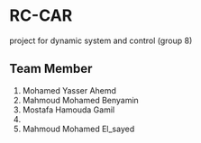 # RC-CAR
project for dynamic system and control (group 8)
## Team Member
1. Mohamed Yasser Ahemd
2. Mahmoud Mohamed Benyamin
3. Mostafa Hamouda Gamil
4.
5. Mahmoud Mohamed El_sayed

